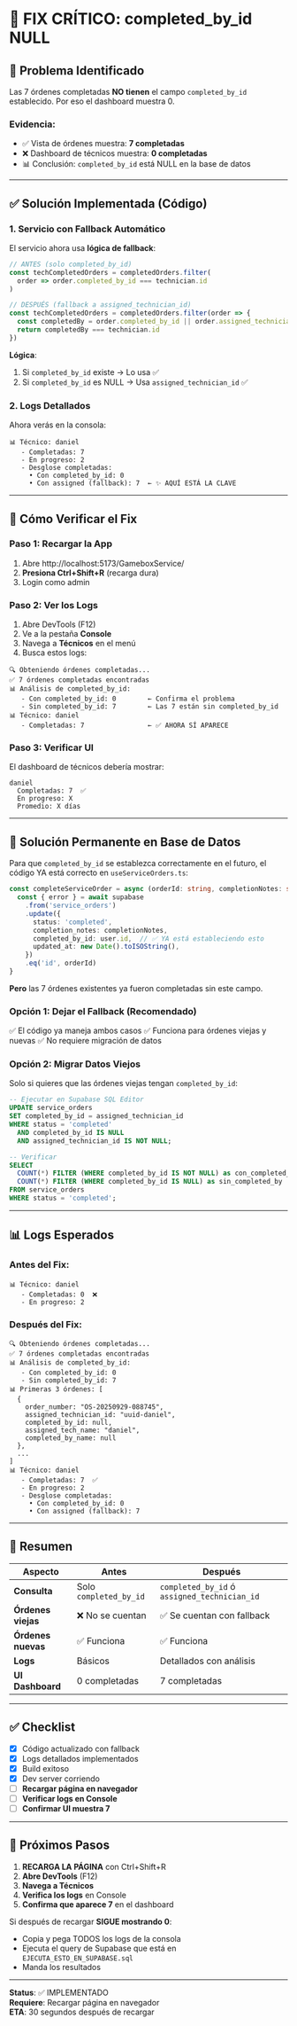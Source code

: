 # 🔧 FIX CRÍTICO: completed_by_id NULL

## 🎯 Problema Identificado

Las 7 órdenes completadas **NO tienen** el campo `completed_by_id` establecido. Por eso el dashboard muestra 0.

### Evidencia:
- ✅ Vista de órdenes muestra: **7 completadas**
- ❌ Dashboard de técnicos muestra: **0 completadas**
- 📊 Conclusión: `completed_by_id` está NULL en la base de datos

---

## ✅ Solución Implementada (Código)

### 1. Servicio con Fallback Automático

El servicio ahora usa **lógica de fallback**:

```typescript
// ANTES (solo completed_by_id)
const techCompletedOrders = completedOrders.filter(
  order => order.completed_by_id === technician.id
)

// DESPUÉS (fallback a assigned_technician_id)
const techCompletedOrders = completedOrders.filter(order => {
  const completedBy = order.completed_by_id || order.assigned_technician_id
  return completedBy === technician.id
})
```

**Lógica**:
1. Si `completed_by_id` existe → Lo usa ✅
2. Si `completed_by_id` es NULL → Usa `assigned_technician_id` ✅

### 2. Logs Detallados

Ahora verás en la consola:

```
📊 Técnico: daniel
   - Completadas: 7
   - En progreso: 2
   - Desglose completadas:
     • Con completed_by_id: 0
     • Con assigned (fallback): 7  ← ✨ AQUÍ ESTÁ LA CLAVE
```

---

## 🧪 Cómo Verificar el Fix

### Paso 1: Recargar la App
1. Abre http://localhost:5173/GameboxService/
2. **Presiona Ctrl+Shift+R** (recarga dura)
3. Login como admin

### Paso 2: Ver los Logs
1. Abre DevTools (F12)
2. Ve a la pestaña **Console**
3. Navega a **Técnicos** en el menú
4. Busca estos logs:

```
🔍 Obteniendo órdenes completadas...
✅ 7 órdenes completadas encontradas
📊 Análisis de completed_by_id:
   - Con completed_by_id: 0        ← Confirma el problema
   - Sin completed_by_id: 7        ← Las 7 están sin completed_by_id
📊 Técnico: daniel
   - Completadas: 7                ← ✅ AHORA SÍ APARECE
```

### Paso 3: Verificar UI
El dashboard de técnicos debería mostrar:

```
daniel
  Completadas: 7  ✅
  En progreso: X
  Promedio: X días
```

---

## 🔧 Solución Permanente en Base de Datos

Para que `completed_by_id` se establezca correctamente en el futuro, el código YA está correcto en `useServiceOrders.ts`:

```typescript
const completeServiceOrder = async (orderId: string, completionNotes: string) => {
  const { error } = await supabase
    .from('service_orders')
    .update({
      status: 'completed',
      completion_notes: completionNotes,
      completed_by_id: user.id,  // ✅ YA está estableciendo esto
      updated_at: new Date().toISOString(),
    })
    .eq('id', orderId)
}
```

**Pero** las 7 órdenes existentes ya fueron completadas sin este campo.

### Opción 1: Dejar el Fallback (Recomendado)
✅ El código ya maneja ambos casos
✅ Funciona para órdenes viejas y nuevas
✅ No requiere migración de datos

### Opción 2: Migrar Datos Viejos
Solo si quieres que las órdenes viejas tengan `completed_by_id`:

```sql
-- Ejecutar en Supabase SQL Editor
UPDATE service_orders
SET completed_by_id = assigned_technician_id
WHERE status = 'completed' 
  AND completed_by_id IS NULL
  AND assigned_technician_id IS NOT NULL;

-- Verificar
SELECT 
  COUNT(*) FILTER (WHERE completed_by_id IS NOT NULL) as con_completed_by,
  COUNT(*) FILTER (WHERE completed_by_id IS NULL) as sin_completed_by
FROM service_orders
WHERE status = 'completed';
```

---

## 📊 Logs Esperados

### Antes del Fix:
```
📊 Técnico: daniel
   - Completadas: 0  ❌
   - En progreso: 2
```

### Después del Fix:
```
🔍 Obteniendo órdenes completadas...
✅ 7 órdenes completadas encontradas
📊 Análisis de completed_by_id:
   - Con completed_by_id: 0
   - Sin completed_by_id: 7
📊 Primeras 3 órdenes: [
  {
    order_number: "OS-20250929-088745",
    assigned_technician_id: "uuid-daniel",
    completed_by_id: null,
    assigned_tech_name: "daniel",
    completed_by_name: null
  },
  ...
]
📊 Técnico: daniel
   - Completadas: 7  ✅
   - En progreso: 2
   - Desglose completadas:
     • Con completed_by_id: 0
     • Con assigned (fallback): 7
```

---

## 🎯 Resumen

| Aspecto | Antes | Después |
|---------|-------|---------|
| **Consulta** | Solo `completed_by_id` | `completed_by_id` ó `assigned_technician_id` |
| **Órdenes viejas** | ❌ No se cuentan | ✅ Se cuentan con fallback |
| **Órdenes nuevas** | ✅ Funciona | ✅ Funciona |
| **Logs** | Básicos | Detallados con análisis |
| **UI Dashboard** | 0 completadas | 7 completadas |

---

## ✅ Checklist

- [x] Código actualizado con fallback
- [x] Logs detallados implementados
- [x] Build exitoso
- [x] Dev server corriendo
- [ ] **Recargar página en navegador**
- [ ] **Verificar logs en Console**
- [ ] **Confirmar UI muestra 7**

---

## 🚀 Próximos Pasos

1. **RECARGA LA PÁGINA** con Ctrl+Shift+R
2. **Abre DevTools** (F12)
3. **Navega a Técnicos**
4. **Verifica los logs** en Console
5. **Confirma que aparece 7** en el dashboard

Si después de recargar **SIGUE mostrando 0**:
- Copia y pega TODOS los logs de la consola
- Ejecuta el query de Supabase que está en `EJECUTA_ESTO_EN_SUPABASE.sql`
- Manda los resultados

---

**Status**: ✅ IMPLEMENTADO  
**Requiere**: Recargar página en navegador  
**ETA**: 30 segundos después de recargar
